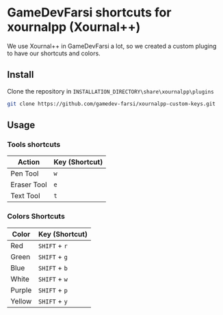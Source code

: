 # GameDevFarsi shortcuts for xournalpp (Xournal++)

We use Xournal++ in GameDevFarsi a lot, so we created a custom pluging to have our shortcuts and colors.

## Install
Clone the repository in `INSTALLATION_DIRECTORY\share\xournalpp\plugins`
```bash
git clone https://github.com/gamedev-farsi/xournalpp-custom-keys.git
```

## Usage
### Tools shortcuts

| Action      | Key (Shortcut) |
| ----------- | -------------- |
| Pen Tool    | `w`            |
| Eraser Tool | `e`            |
| Text Tool   | `t`            |

### Colors Shortcuts

| Color  | Key (Shortcut) |
| ------ | -------------- |
| Red    | `SHIFT` + `r`  |
| Green  | `SHIFT` + `g`  |
| Blue   | `SHIFT` + `b`  |
| White  | `SHIFT` + `w`  |
| Purple | `SHIFT` + `p`  |
| Yellow | `SHIFT` + `y`  |

